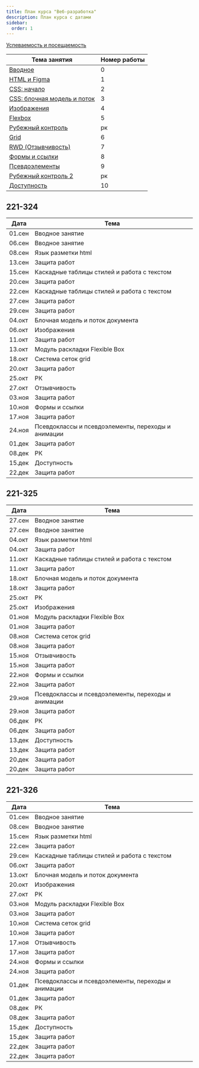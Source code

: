 ```yaml
---
title: План курса "Веб-разработка"
description: План курса с датами
sidebar:
  order: 1
---
```


[Успеваемость и посещаемость](https://drive.google.com/drive/folders/1X9cXEVZBchH0bVzzt8MhHaYC12A17wcC?usp=sharing)

| Тема занятия                                              | Номер работы |
| --------------------------------------------------------- | ------------ |
| [Вводное](/2023/веб-разработка/intro/)                    | 0            |
| [HTML и Figma](/2023/веб-разработка/lab1/)                | 1            |
| [CSS: начало](/2023/веб-разработка/lab2/)                 | 2            |
| [CSS: блочная модель и поток](/2023/веб-разработка/lab3/) | 3            |
| [Изображения](/2023/веб-разработка/lab4/)                 | 4            |
| [Flexbox](/2023/веб-разработка/lab5/)                     | 5            |
| [Рубежный контроль](/2023/веб-разработка/rk-html/)        | рк           |
| [Grid](/2023/веб-разработка/lab6/)                        | 6            |
| [RWD (Отзывчивость)](/2023/веб-разработка/lab7/)          | 7            |
| [Формы и ссылки](/2023/веб-разработка/lab8/)              | 8            |
| [Псевдоэлементы](/2023/веб-разработка/lab9/)              | 9            |
| [Рубежный контроль 2](/2023/веб-разработка/rk-rwd/)       | рк           |
| [Доступность](/2023/веб-разработка/lab10/)                | 10           |

## 221-324

| Дата   | Тема                                               |
| ------ | -------------------------------------------------- |
| 01.сен | Вводное занятие                                    |
| 06.сен | Вводное занятие                                    |
| 08.сен | Язык разметки html                                 |
| 13.сен | Защита работ                                       |
| 15.сен | Каскадные таблицы стилей и работа с текстом        |
| 20.сен | Защита работ                                       |
| 22.сен | Каскадные таблицы стилей и работа с текстом        |
| 27.сен | Защита работ                                       |
| 29.сен | Защита работ                                       |
| 04.окт | Блочная модель и поток документа                   |
| 06.окт | Изображения                                        |
| 11.окт | Защита работ                                       |
| 13.окт | Модуль раскладки Flexible Box                      |
| 18.окт | Система сеток grid                                 |
| 20.окт | Защита работ                                       |
| 25.окт | РК                                                 |
| 27.окт | Отзывчивость                                       |
| 03.ноя | Защита работ                                       |
| 10.ноя | Формы и ссылки                                     |
| 17.ноя | Защита работ                                       |
| 24.ноя | Псевдоклассы и псевдоэлементы, переходы и анимации |
| 01.дек | Защита работ                                       |
| 08.дек | РК                                                 |
| 15.дек | Доступность                                        |
| 22.дек | Защита работ                                       |

## 221-325

| Дата   | Тема                                               |
| ------ | -------------------------------------------------- |
| 27.сен | Вводное занятие                                    |
| 27.сен | Вводное занятие                                    |
| 04.окт | Язык разметки html                                 |
| 04.окт | Защита работ                                       |
| 11.окт | Каскадные таблицы стилей и работа с текстом        |
| 11.окт | Защита работ                                       |
| 18.окт | Блочная модель и поток документа                   |
| 18.окт | Защита работ                                       |
| 25.окт | РК                                                 |
| 25.окт | Изображения                                        |
| 01.ноя | Модуль раскладки Flexible Box                      |
| 01.ноя | Защита работ                                       |
| 08.ноя | Система сеток grid                                 |
| 08.ноя | Защита работ                                       |
| 15.ноя | Отзывчивость                                       |
| 15.ноя | Защита работ                                       |
| 22.ноя | Формы и ссылки                                     |
| 22.ноя | Защита работ                                       |
| 29.ноя | Псевдоклассы и псевдоэлементы, переходы и анимации |
| 29.ноя | Защита работ                                       |
| 06.дек | РК                                                 |
| 06.дек | Защита работ                                       |
| 13.дек | Доступность                                        |
| 13.дек | Защита работ                                       |
| 20.дек | Защита работ                                       |
| 20.дек | Защита работ                                       |

## 221-326

| Дата   | Тема                                               |
| ------ | -------------------------------------------------- |
| 01.сен | Вводное занятие                                    |
| 08.сен | Вводное занятие                                    |
| 15.сен | Язык разметки html                                 |
| 22.сен | Защита работ                                       |
| 29.сен | Каскадные таблицы стилей и работа с текстом        |
| 06.окт | Защита работ                                       |
| 13.окт | Блочная модель и поток документа                   |
| 20.окт | Изображения                                        |
| 27.окт | РК                                                 |
| 03.ноя | Модуль раскладки Flexible Box                      |
| 03.ноя | Защита работ                                       |
| 10.ноя | Система сеток grid                                 |
| 10.ноя | Защита работ                                       |
| 17.ноя | Отзывчивость                                       |
| 17.ноя | Защита работ                                       |
| 24.ноя | Формы и ссылки                                     |
| 24.ноя | Защита работ                                       |
| 01.дек | Псевдоклассы и псевдоэлементы, переходы и анимации |
| 01.дек | Защита работ                                       |
| 08.дек | РК                                                 |
| 08.дек | Защита работ                                       |
| 15.дек | Доступность                                        |
| 15.дек | Защита работ                                       |
| 22.дек | Защита работ                                       |
| 22.дек | Защита работ                                       |
